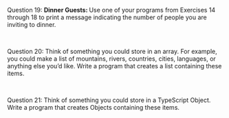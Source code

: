 <p>Question 19: <b>Dinner Guests: </b>Use one of your programs from Exercises 14 through 18 to print a message indicating the number of people you are inviting to dinner.</p>
<br>
<p>Question 20: Think of something you could store in an array. For example, you could make a list of mountains, rivers, countries, cities, languages, or anything else you’d like. Write a program that creates a list containing these items.
</p>
<br>
<p>Question 21: Think of something you could store in a TypeScript Object. Write a program that creates Objects containing these items.</p>
<br>
